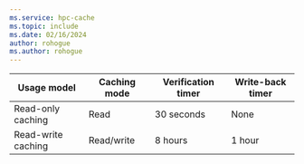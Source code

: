 ```yaml
---
ms.service: hpc-cache
ms.topic: include
ms.date: 02/16/2024
author: rohogue
ms.author: rohogue
---
```


| Usage model | Caching mode | Verification timer | Write-back timer |
|--|--|--|--|
| Read-only caching <!--READ_ONLY-->| Read | 30 seconds | None |
| Read-write caching <!--READ_WRITE-->| Read/write | 8 hours | 1 hour |

